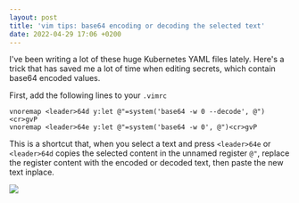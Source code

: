 ```yaml
---
layout: post
title: 'vim tips: base64 encoding or decoding the selected text'
date: 2022-04-29 17:06 +0200
---
```


I've been writing a lot of these huge Kubernetes YAML files lately. Here's a
trick that has saved me a lot of time when editing secrets, which contain
base64 encoded values.

First, add the following lines to your `.vimrc`

```vim
vnoremap <leader>64d y:let @"=system('base64 -w 0 --decode', @")<cr>gvP
vnoremap <leader>64e y:let @"=system('base64 -w 0', @")<cr>gvP
```

This is a shortcut that, when you select a text and press `<leader>64e` or
`<leader>64d` copies the selected content in the unnamed register `@"`, replace
the register content with the encoded or decoded text, then paste the new text
inplace.

![](../../assets/img/2022-04-29-vim-tips-base64-encoding-or-decoding-the-selected-text.svg)

